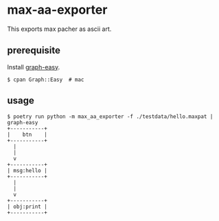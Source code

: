 # max-aa-exporter

This exports max pacher as ascii art.

## prerequisite
Install [graph-easy](https://github.com/ironcamel/Graph-Easy).
```
$ cpan Graph::Easy  # mac
```

## usage
```
$ poetry run python -m max_aa_exporter -f ./testdata/hello.maxpat | graph-easy
+-----------+
|    btn    |
+-----------+
  |
  |
  v
+-----------+
| msg:hello |
+-----------+
  |
  |
  v
+-----------+
| obj:print |
+-----------+
```
